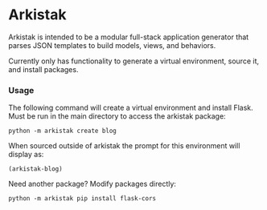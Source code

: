 # Arkistak

Arkistak is intended to be a modular full-stack application generator that parses JSON templates to build models, views, and behaviors.

Currently only has functionality to generate a virtual environment, source it, and install packages.

### Usage
The following command will create a virtual environment and install Flask. Must be run in the main directory to access the arkistak package:

`python -m arkistak create blog`

When sourced outside of arkistak the prompt for this environment will display as:

`(arkistak-blog)`

Need another package? Modify packages directly:

`python -m arkistak pip install flask-cors`
